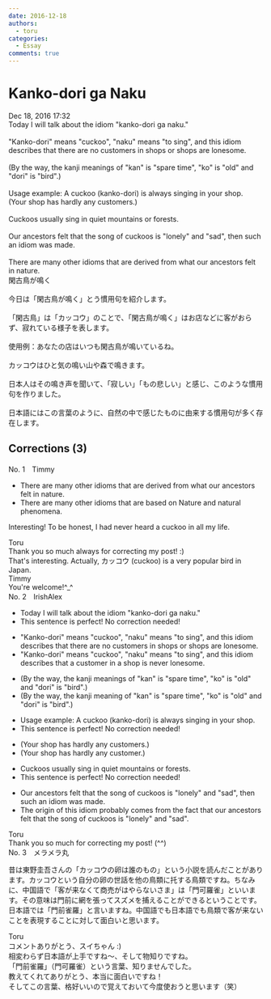 ```yaml
---
date: 2016-12-18
authors:
  - toru
categories:
  - Essay
comments: true
---
```


# Kanko-dori ga Naku
<div class="date">Dec 18, 2016 17:32</div>
<div id="post"><div id="body_show_ori">
Today I will talk about the idiom "kanko-dori ga naku."<br/><br/>"Kanko-dori" means "cuckoo", "naku" means "to sing", and this idiom describes that there are no customers in shops or shops are lonesome.<br/><br/>(By the way, the kanji meanings of "kan" is "spare time", "ko" is "old" and "dori" is "bird".)<br/><br/>Usage example: A cuckoo (kanko-dori) is always singing in your shop.<br/>(Your shop has hardly any customers.)<br/><br/>Cuckoos usually sing in quiet mountains or forests.<br/><br/>Our ancestors felt that the song of cuckoos is "lonely" and "sad", then such an idiom was made.<br/><br/>There are many other idioms that are derived from what our ancestors felt in nature.
</div></div>

<!-- more -->

<div id="post_ja"><div id="body_show_mo">
閑古鳥が鳴く<br/><br/>今日は「閑古鳥が鳴く」とう慣用句を紹介します。<br/><br/>「閑古鳥」は「カッコウ」のことで、「閑古鳥が鳴く」はお店などに客がおらず、寂れている様子を表します。<br/><br/>使用例：あなたの店はいつも閑古鳥が鳴いているね。<br/><br/>カッコウはひと気の鳴い山や森で鳴きます。<br/><br/>日本人はその鳴き声を聞いて、「寂しい」「もの悲しい」と感じ、このような慣用句を作りました。<br/><br/>日本語にはこの言葉のように、自然の中で感じたものに由来する慣用句が多く存在します。
</div></div>

## Corrections (3)
<div id="block"><div class="first_name"> No. 1　<span class="just_name">Timmy</span></div><div id="block2">
<ul class="correction_field">
<li class="incorrect">There are many other idioms that are derived from what our ancestors felt in nature.</li>
<li class="corrected correct">
There are many other idioms that are <span class="f_blue">based</span> on Nature <span class="f_blue">and natural phenomena</span>. 
</li>
</ul>
<p class="comment_small">
 Interesting! To be honest, I had never heard a cuckoo in all my life.
</p>

</div><div class="name"><span class="just_name">Toru</span><br>
Thank you so much always for correcting my post! :)<br/>That's interesting. Actually, カッコウ (cuckoo) is a very popular bird in Japan.
</div>
<div class="name"><span class="just_name">Timmy</span><br>
You're welcome!^_^
</div>
</div>
<div id="block"><div class="first_name"> No. 2　<span class="just_name">IrishAlex</span></div><div id="block2">
<ul class="correction_field">
<li class="incorrect">Today I will talk about the idiom "kanko-dori ga naku."</li>
<li class="corrected perfect">This sentence is perfect! No correction needed!</li>
</ul>
<ul class="correction_field">
<li class="incorrect">"Kanko-dori" means "cuckoo", "naku" means "to sing", and this idiom describes that there are no customers in shops or shops are lonesome.</li>
<li class="corrected correct">
"Kanko-dori" means "cuckoo", "naku" means "to sing", and this idiom describes that a customer in a shop is never lonesome.
</li>
</ul>
<ul class="correction_field">
<li class="incorrect">(By the way, the kanji meanings of "kan" is "spare time", "ko" is "old" and "dori" is "bird".)</li>
<li class="corrected correct">
(By the way, the kanji meaning of "kan" is "spare time", "ko" is "old" and "dori" is "bird".)
</li>
</ul>
<ul class="correction_field">
<li class="incorrect">Usage example: A cuckoo (kanko-dori) is always singing in your shop.</li>
<li class="corrected perfect">This sentence is perfect! No correction needed!</li>
</ul>
<ul class="correction_field">
<li class="incorrect">(Your shop has hardly any customers.)</li>
<li class="corrected correct">
(Your shop has hardly any customer.)
</li>
</ul>
<ul class="correction_field">
<li class="incorrect">Cuckoos usually sing in quiet mountains or forests.</li>
<li class="corrected perfect">This sentence is perfect! No correction needed!</li>
</ul>
<ul class="correction_field">
<li class="incorrect">Our ancestors felt that the song of cuckoos is "lonely" and "sad", then such an idiom was made.</li>
<li class="corrected correct">
<span class="f_blue">The origin of this idiom probably comes from the fact</span> that our ancestors felt that the song of cuckoos is "lonely" and "sad".
</li>
</ul>
</div><div class="name"><span class="just_name">Toru</span><br>
Thank you so much for correcting my post! (^^)
</div>
</div>
<div id="block"><div class="first_name"> No. 3　<span class="just_name">メラメラ丸</span></div><div id="block2">
<p class="comment_small">
 昔は東野圭吾さんの「カッコウの卵は誰のもの」という小説を読んだことがあります。カッコウという自分の卵の世話を他の鳥類に托する鳥類ですね。ちなみに、中国語で「客が来なくて商売がはやらないさま」は「門可羅雀」といいます。その意味は門前に網を張ってスズメを捕えることができるということです。日本語では「門前雀羅」と言いますね。中国語でも日本語でも鳥類で客が来ないことを表現することに対して面白いと思います。
</p>

</div><div class="name"><span class="just_name">Toru</span><br>
コメントありがとう、スイちゃん :)<br/>相変わらず日本語が上手ですね～、そして物知りですね。<br/>「門前雀羅」（門可羅雀）という言葉、知りませんでした。<br/>教えてくれてありがとう、本当に面白いですね！<br/>そしてこの言葉、格好いいので覚えておいて今度使おうと思います（笑）
</div>
</div>
